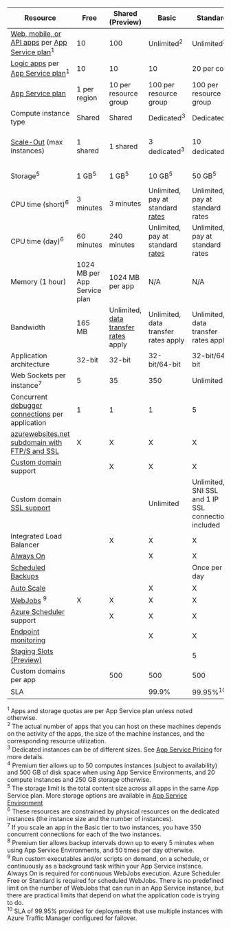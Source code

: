 Resource|Free|Shared (Preview)|Basic|Standard|Premium (Preview)</th>
---|---|---|---|---|---
[Web, mobile, or API apps](https://azure.microsoft.com/services/app-service/) per [App Service plan](../articles/app-service/azure-web-sites-web-hosting-plans-in-depth-overview.md)<sup>1</sup>|10|100|Unlimited<sup>2</sup>|Unlimited<sup>2</sup>|Unlimited<sup>2</sup>
[Logic apps](https://azure.microsoft.com/services/app-service/logic/) per [App Service plan](../articles/app-service/azure-web-sites-web-hosting-plans-in-depth-overview.md)</a><sup>1</sup>|10|10|10|20 per core|20 per core
[App Service plan](../articles/app-service/azure-web-sites-web-hosting-plans-in-depth-overview.md)|1 per region|10 per resource group|100 per resource group|100 per resource group|100 per resource group
Compute instance type|Shared|Shared|Dedicated<sup>3</sup>|Dedicated<sup>3</sup>|Dedicated<sup>3</sup></p>
[Scale-Out](../articles/app-service-web/web-sites-scale.md) (max instances)|1 shared|1 shared|3 dedicated<sup>3</sup>|10 dedicated<sup>3</sup>|20 dedicated (50 in ASE)<sup>3,4</sup>
Storage<sup>5</sup>|1 GB<sup>5</sup>|1 GB<sup>5</sup>|10 GB<sup>5</sup>|50 GB<sup>5</sup>|500 GB<sup>4,5</sup></p>
CPU time (short)<sup>6</sup>|3 minutes|3 minutes|Unlimited, pay at standard [rates](https://azure.microsoft.com/pricing/details/app-service/)</a>|Unlimited, pay at standard rates|Unlimited, pay at standard rates
CPU time (day)<sup>6</sup>|60 minutes|240 minutes|Unlimited, pay at standard [rates](https://azure.microsoft.com/pricing/details/app-service/)</a>|Unlimited, pay at standard rates|Unlimited, pay at standard rates
Memory (1 hour)|1024 MB per App Service plan|1024 MB per app|N/A|N/A|N/A
Bandwidth|165 MB|Unlimited, [data transfer rates](https://azure.microsoft.com/pricing/details/data-transfers/) apply|Unlimited, data transfer rates apply|Unlimited, data transfer rates apply|Unlimited, data transfer rates apply
Application architecture|32-bit|32-bit|32-bit/64-bit|32-bit/64-bit|32-bit/64-bit
Web Sockets per instance<sup>7</sup>|5|35|350|Unlimited|Unlimited
Concurrent [debugger connections](../articles/app-service-web/web-sites-dotnet-troubleshoot-visual-studio.md) per application|1|1|1|5|5
[azurewebsites.net subdomain with FTP/S and SSL](../articles/app-service-web/web-sites-configure-ssl-certificate.md)|X|X|X|X|X
[Custom domain](../articles/app-service-web/web-sites-custom-domain-name.md) support||X|X|X|X
Custom domain [SSL support](../articles/app-service-web/web-sites-configure-ssl-certificate.md)|||Unlimited|Unlimited, 5 SNI SSL and 1 IP SSL connections included|Unlimited, 5 SNI SSL and 1 IP SSL connections included
Integrated Load Balancer||X|X|X|X
[Always On](../articles/app-service-web/web-sites-configure.md)|||X|X|X
[Scheduled Backups](../articles/app-service-web/web-sites-backup.md)||||Once per day|Once every 5 minutes<sup>8</sup>
[Auto Scale](../articles/app-service-web/web-sites-scale.md)|||X|X|X
[WebJobs](../articles/app-service-web/web-sites-create-web-jobs.md) <sup>9</sup>|X|X|X|X|X
[Azure Scheduler](https://azure.microsoft.com/services/scheduler/) support||X|X|X|X
[Endpoint monitoring](../articles/app-service-web/web-sites-monitor.md)|||X|X|X
[Staging Slots (Preview)](../articles/app-service-web/web-sites-staged-publishing.md)||||5|20
Custom domains per app</a>||500|500|500|500
SLA||<p>|99.9%|99.95%<sup>10</sup>|99.95%<sup>10</sup>

<sup>1</sup> Apps and storage quotas are per App Service plan unless noted otherwise.  
<sup>2</sup> The actual number of apps that you can host on these machines depends on the activity of the apps, the size of the machine instances, and the corresponding resource utilization.  
<sup>3</sup> Dedicated instances can be of different sizes. See [App Service Pricing](https://azure.microsoft.com/pricing/details/data-transfers/pricing/details/app-service/) for more details.  
<sup>4</sup> Premium tier allows up to 50 computes instances (subject to availability) and 500 GB of disk space when using App Service Environments, and 20 compute instances and 250 GB storage otherwise.  
<sup>5</sup> The storage limit is the total content size across all apps in the same App Service plan. More storage options are available in [App Service Environment](../articles/app-service-web/app-service-web-configure-an-app-service-environment.md#storage)  
<sup>6</sup> These resources are constrained by physical resources on the dedicated instances (the instance size and the number of instances).  
<sup>7</sup> If you scale an app in the Basic tier to two instances, you have 350 concurrent connections for each of the two instances.  
<sup>8</sup> Premium tier allows backup intervals down up to every 5 minutes when using App Service Environments, and 50 times per day otherwise.  
<sup>9</sup> Run custom executables and/or scripts on demand, on a schedule, or continuously as a background task within your App Service instance. Always On is required for continuous WebJobs execution. Azure Scheduler Free or Standard is required for scheduled WebJobs. There is no predefined limit on the number of WebJobs that can run in an App Service instance, but there are practical limits that depend on what the application code is trying to do.   
<sup>10</sup> SLA of 99.95% provided for deployments that use multiple instances with Azure Traffic Manager configured for failover.  
